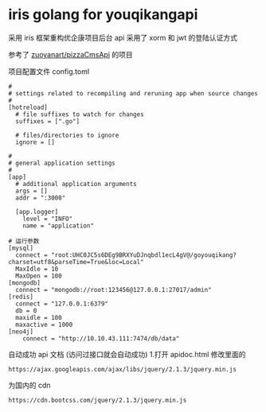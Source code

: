 # iris golang for youqikangapi

采用 iris 框架重构优企康项目后台 api
采用了 xorm 和 jwt 的登陆认证方式

参考了 [zuoyanart/pizzaCmsApi](https://github.com/zuoyanart/pizzaCmsApi) 的项目

项目配置文件 config.toml

```
#
# settings related to recompiling and reruning app when source changes
#
[hotreload]
  # file suffixes to watch for changes
  suffixes = [".go"]

  # files/directories to ignore
  ignore = []

#
# general application settings
#
[app]
  # additional application arguments
  args = []
  addr = ":3000"

  [app.logger]
    level = "INFO"
    name = "application"

# 运行参数
[mysql]
  connect = "root:UHC0JC5s6DEg9BRXYuDJnqbdl1ecL4gV@/goyouqikang?charset=utf8&parseTime=True&loc=Local"
  MaxIdle = 10
  MaxOpen = 100
[mongodb]
  connect = "mongodb://root:123456@127.0.0.1:27017/admin"
[redis]
  connect = "127.0.0.1:6379"
  db = 0
  maxidle = 100
  maxactive = 1000
[neo4j]
    connect = "http://10.10.43.111:7474/db/data"
```



自动成功 api 文档 (访问过接口就会自动成功)
1.打开 apidoc.html 修改里面的

```
https://ajax.googleapis.com/ajax/libs/jquery/2.1.3/jquery.min.js
```

为国内的 cdn

```
https://cdn.bootcss.com/jquery/2.1.3/jquery.min.js
```
